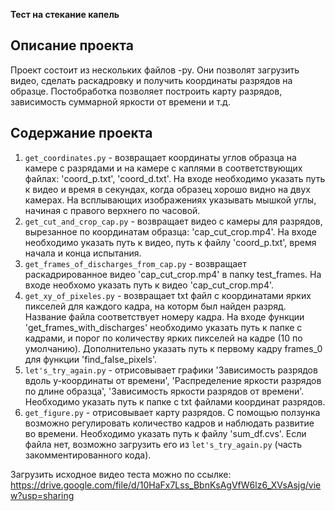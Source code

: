 **Тест на стекание капель**
## Описание проекта
Проект состоит из нескольких файлов -py. Они позволят загрузить видео, 
сделать раскадровку и получить координаты разрядов на образце. Постобработка 
позволяет построить карту разрядов, зависимость суммарной яркости от времени и т.д.
## Содержание проекта
1. `get_coordinates.py` - возвращает координаты углов образца на камере с разрядами
и на камере с каплями в соответствующих файлах: 'coord_p.txt', 'coord_d.txt'. На входе необходимо
указать путь к видео и время в секундах, когда образец хорошо видно на двух камерах. На всплывающих изображениях указывать 
мышкой углы, начиная с правого верхнего по часовой.
2. `get_cut_and_crop_cap.py` - возвращает видео с камеры для разрядов, вырезанное по координатам образца: 'cap_cut_crop.mp4'.
На входе необходимо указать путь к видео, путь к файлу 'coord_p.txt', время начала и конца испытания.
3. `get_frames_of_discharges_from_cap.py` - возвращает раскадрированное видео 'cap_cut_crop.mp4' в папку test_frames.
На входе необхомо указать путь к видео 'cap_cut_crop.mp4'.
4. `get_xy_of_pixeles.py` - возвращает txt файл с координатами ярких пикселей для каждого
кадра, на которм был найден разряд. Название файла соответствует номеру кадра. На входе функции 'get_frames_with_discharges'
необходимо указать путь к папке с кадрами, и порог по количеству ярких пикселей на кадре (10 по умолчанию). Дополнительно указать путь 
к первому кадру frames_0 для функции 'find_false_pixels'.
5. `let's_try_again.py` - отрисовывает графики 'Зависимость разрядов вдоль y-координаты от времени',
'Распределение яркости разрядов по длине образца', 'Зависимость яркости разрядов от времени'. Необходимо
указать путь к папке с txt файлами координат разрядов.
6. `get_figure.py` - отрисовывает карту разрядов. С помощью ползунка возможно регулировать количество
кадров и наблюдать развитие во времени. Необходимо указать путь к файлу 'sum_df.cvs'. Если файла нет,
возможно загрузить его из `let's_try_again.py` (часть закомментированного кода).

Загрузить исходное видео теста можно по ссылке: https://drive.google.com/file/d/10HaFx7Lss_BbnKsAgVfW6lz6_XVsAsjg/view?usp=sharing



